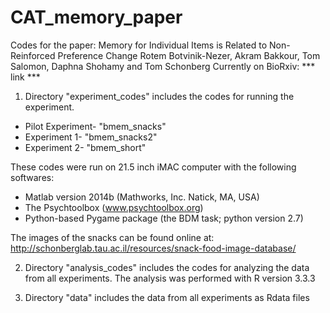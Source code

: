 # CAT_memory_paper

Codes for the paper:
Memory for Individual Items is Related to Non-Reinforced Preference Change
Rotem Botvinik-Nezer, Akram Bakkour, Tom Salomon, Daphna Shohamy and Tom Schonberg
Currently on BioRxiv:
*** link ***

1. Directory "experiment_codes" includes the codes for running the experiment.
* Pilot Experiment- "bmem_snacks"
* Experiment 1- "bmem_snacks2"
* Experiment 2- "bmem_short"

These codes were run on 21.5 inch iMAC computer with the following softwares:
* Matlab version 2014b (Mathworks, Inc. Natick, MA, USA)
* The Psychtoolbox (www.psychtoolbox.org)
* Python-based Pygame package (the BDM task; python version 2.7)

The images of the snacks can be found online at:
http://schonberglab.tau.ac.il/resources/snack-food-image-database/

2. Directory "analysis_codes" includes the codes for analyzing the data from all experiments.
The analysis was performed with R version 3.3.3

3. Directory "data" includes the data from all experiments as Rdata files
